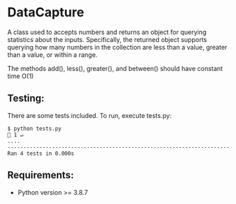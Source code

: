 # DataCapture

A class used to accepts numbers and returns an object for querying
statistics about the inputs. Specifically, the returned object supports
querying how many numbers in the collection are less than a value, greater
than a value, or within a range.

The methods add(), less(), greater(), and between() should have
constant time O(1)

## Testing:
There are some tests included. To run, execute tests.py:
```
$ python tests.py                                                                                                                                                                                                              1 ↵ 
....
----------------------------------------------------------------------
Ran 4 tests in 0.000s
```

## Requirements:
- Python version >= 3.8.7
